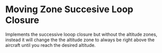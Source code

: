 # Moving Zone Succesive Loop Closure
Implements the successive looop closure but without the altitude zones, instead it will change the the altitude
zone to always be right above the aircraft until you reach the desired altitude.
